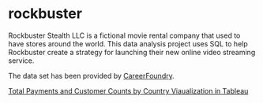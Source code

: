 # rockbuster
Rockbuster Stealth LLC is a fictional movie rental company that used to have stores around the world. This data analysis project uses SQL to help Rockbuster create a strategy for launching their new online video streaming service.

The data set has been provided by [CareerFoundry](https://careerfoundry.com/).

[Total Payments and Customer Counts by Country Viaualization in Tableau](https://public.tableau.com/profile/denacoduri#!/vizhome/RockbusterProjectExample/map)
